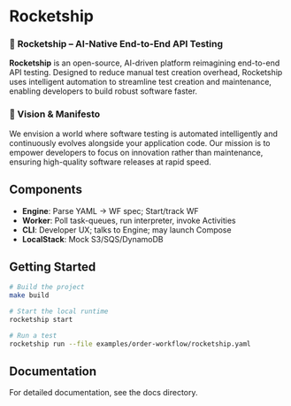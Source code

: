 # Rocketship

### 🚀 **Rocketship** – AI-Native End-to-End API Testing

**Rocketship** is an open-source, AI-driven platform reimagining end-to-end API testing. Designed to reduce manual test creation overhead, Rocketship uses intelligent automation to streamline test creation and maintenance, enabling developers to build robust software faster.

### 🎯 Vision & Manifesto

We envision a world where software testing is automated intelligently and continuously evolves alongside your application code. Our mission is to empower developers to focus on innovation rather than maintenance, ensuring high-quality software releases at rapid speed.

## Components

- **Engine**: Parse YAML → WF spec; Start/track WF
- **Worker**: Poll task-queues, run interpreter, invoke Activities
- **CLI**: Developer UX; talks to Engine; may launch Compose
- **LocalStack**: Mock S3/SQS/DynamoDB

## Getting Started

```bash
# Build the project
make build

# Start the local runtime
rocketship start

# Run a test
rocketship run --file examples/order-workflow/rocketship.yaml
```

## Documentation

For detailed documentation, see the docs directory.

